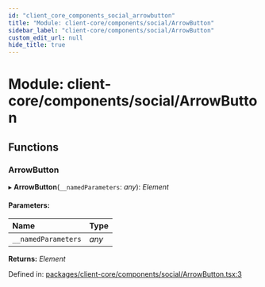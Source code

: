 ```yaml
---
id: "client_core_components_social_arrowbutton"
title: "Module: client-core/components/social/ArrowButton"
sidebar_label: "client-core/components/social/ArrowButton"
custom_edit_url: null
hide_title: true
---
```


# Module: client-core/components/social/ArrowButton

## Functions

### ArrowButton

▸ **ArrowButton**(`__namedParameters`: *any*): *Element*

#### Parameters:

Name | Type |
:------ | :------ |
`__namedParameters` | *any* |

**Returns:** *Element*

Defined in: [packages/client-core/components/social/ArrowButton.tsx:3](https://github.com/xr3ngine/xr3ngine/blob/9d253dc38/packages/client-core/components/social/ArrowButton.tsx#L3)

